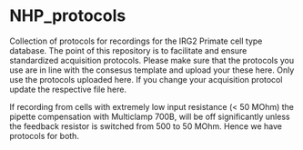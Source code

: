 # NHP_protocols
Collection of protocols for recordings for the IRG2 Primate cell type database. The point of this repository is to facilitate and ensure standardized acquisition  protocols.
Please make sure that the protocols you use are in line with the consesus template and upload your these here. Only use the protocols uploaded here. If you change your acquisition protocol update the respective file here.

If recording from cells with extremely low input resistance (< 50 MOhm) the pipette compensation with Multiclamp 700B, will be off significantly unless the feedback resistor is  switched from 500 to 50 MOhm. Hence we have protocols for both.  
